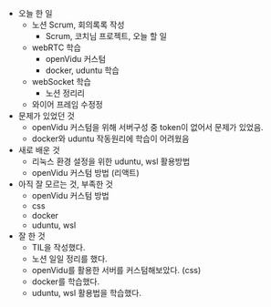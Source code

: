 - 오늘 한 일
    - 노션 Scrum, 회의록록 작성
        - Scrum, 코치님 프로젝트, 오늘 할 일
    - webRTC 학습
        - openVidu 커스텀
        - docker, uduntu 학습
    - webSocket 학습
        - 노션 정리리
    - 와이어 프레임 수정정
- 문제가 있었던 것
    - openVidu 커스텀을 위해 서버구성 중 token이 없어서 문제가 있었음.
    - docker와 uduntu 작동원리에 학습이 어려웠음
- 새로 배운 것
    - 리눅스 환경 설정을 위한 uduntu, wsl 활용방법
    - openVidu 커스텀 방법 (리액트)
- 아직 잘 모르는 것, 부족한 것
    - openVidu 커스텀 방법
    - css
    - docker
    - uduntu, wsl
- 잘 한 것
    - TIL을 작성했다.
    - 노션 일일 정리를 했다.
    - openVidu를 활용한 서버를 커스텀해보았다. (css)
    - docker를 학습했다.
    - uduntu, wsl 활용법을 학습했다.
